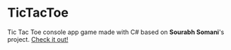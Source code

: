 # TicTacToe

Tic Tac Toe console app game made with C# based on **Sourabh Somani**'s project.
[Check it out!](https://www.c-sharpcorner.com/UploadFile/75a48f/tic-tac-toe-game-in-C-Sharp/)

